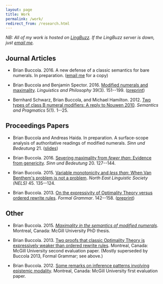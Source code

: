 ```yaml
---
layout: page
title: Work
permalink: /work/
redirect_from: /research.html
---
```


*NB: All of my work is hosted on [LingBuzz][]. If the LingBuzz server is down, just [email me][email].*

[LingBuzz]: http://ling.auf.net/lingbuzz
[email]: mailto:brian.buccola@gmail.com

## Journal Articles

- Brian Buccola. 2016. A new defense of a classic semantics for bare numerals. In preparation. ([email me][email] for a copy)

- Brian Buccola and Benjamin Spector. 2016. [Modified numerals and maximality][lp-doi]. *Linguistics and Philosophy* 39(3). 151--199. ([preprint][lp-lb])

- Bernhard Schwarz, Brian Buccola, and Michael Hamilton. 2012. [Two types of class B numeral modifiers: A reply to Nouwen 2010][sp]. *Semantics and Pragmatics* 5(1). 1--25.

[lp-doi]: http://dx.doi.org/10.1007/s10988-016-9187-2
[lp-lb]: http://ling.auf.net/lingbuzz/002528
[sp]: http://dx.doi.org/10.3765/sp.5.1

## Proceedings Papers

- Brian Buccola and Andreas Haida. In preparation. A surface-scope analysis of authoritative readings of modified numerals. *Sinn und Bedeutung* 21. ([slides][sub21])

- Brian Buccola. 2016. [Severing maximality from *fewer than*: Evidence from genericity][sub20]. *Sinn und Bedeutung* 20. 127--144.

- Brian Buccola. 2015. [Variable monotonicity and *less than*: When Van Benthem's problem is not a problem][nels45]. *North East Linguistic Society (NELS)* 45. 135--124.

- Brian Buccola. 2013. [On the expressivity of Optimality Theory versus ordered rewrite rules][fg-doi]. *Formal Grammar*. 142--158. ([preprint][fg-lb])

[sub21]: http://ling.auf.net/lingbuzz/003173
[sub20]: http://ling.auf.net/lingbuzz/002847
[nels45]: http://ling.auf.net/lingbuzz/002512
[fg-doi]: http://dx.doi.org/10.1007/978-3-642-39998-5_9
[fg-lb]: http://ling.auf.net/lingbuzz/002513

## Other

- Brian Buccola. 2015. [*Maximality in the semantics of modified numerals*][dissertation]. Montreal, Canada: McGill University PhD thesis.

- Brian Buccola. 2013. [Two proofs that classic Optimality Theory is expressively weaker than ordered rewrite rules][eval2]. Montreal, Canada: McGill University second evaluation paper. (Mostly superseded by Buccola 2013, Formal Grammar; see above.)

- Brian Buccola. 2012. [Some remarks on inference patterns involving epistemic modality][eval1]. Montreal, Canada: McGill University first evaluation paper.

[dissertation]: http://ling.auf.net/lingbuzz/003039
[eval2]: http://ling.auf.net/lingbuzz/003038
[eval1]: http://ling.auf.net/lingbuzz/003037
